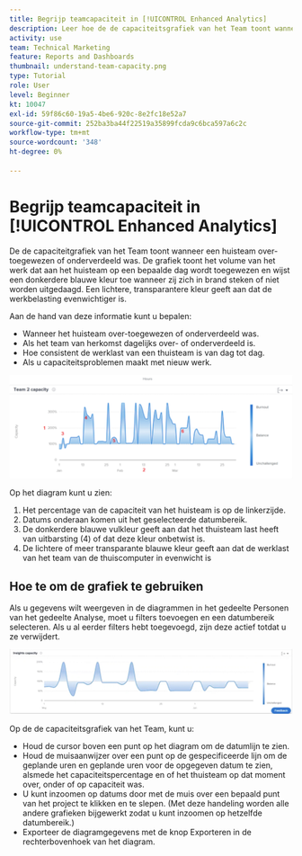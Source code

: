 ```yaml
---
title: Begrijp teamcapaciteit in [!UICONTROL Enhanced Analytics]
description: Leer hoe de de capaciteitsgrafiek van het Team toont wanneer een huisteam over-toegewezen of onderverdeeld was.
activity: use
team: Technical Marketing
feature: Reports and Dashboards
thumbnail: understand-team-capacity.png
type: Tutorial
role: User
level: Beginner
kt: 10047
exl-id: 59f86c60-19a5-4be6-920c-8e2fc18e52a7
source-git-commit: 252ba3ba44f22519a35899fcda9c6bca597a6c2c
workflow-type: tm+mt
source-wordcount: '348'
ht-degree: 0%

---
```


# Begrijp teamcapaciteit in [!UICONTROL Enhanced Analytics]

De de capaciteitgrafiek van het Team toont wanneer een huisteam over-toegewezen of onderverdeeld was. De grafiek toont het volume van het werk dat aan het huisteam op een bepaalde dag wordt toegewezen en wijst een donkerdere blauwe kleur toe wanneer zij zich in brand steken of niet worden uitgedaagd. Een lichtere, transparantere kleur geeft aan dat de werkbelasting evenwichtiger is.

Aan de hand van deze informatie kunt u bepalen:

* Wanneer het huisteam over-toegewezen of onderverdeeld was.
* Als het team van herkomst dagelijks over- of onderverdeeld is.
* Hoe consistent de werklast van een thuisteam is van dag tot dag.
* Als u capaciteitsproblemen maakt met nieuw werk.

![Een afbeelding die een tabel met de teamcapaciteit weergeeft met nummers op de gebieden die worden beschreven in de onderstaande opsommingstekens](assets/section-3-4.png)

Op het diagram kunt u zien:

1. Het percentage van de capaciteit van het huisteam is op de linkerzijde.
1. Datums onderaan komen uit het geselecteerde datumbereik.
1. De donkerdere blauwe vulkleur geeft aan dat het thuisteam last heeft van uitbarsting (4) of dat deze kleur onbetwist is.
1. De lichtere of meer transparante blauwe kleur geeft aan dat de werklast van het team van de thuiscomputer in evenwicht is

## Hoe te om de grafiek te gebruiken

Als u gegevens wilt weergeven in de diagrammen in het gedeelte Personen van het gedeelte Analyse, moet u filters toevoegen en een datumbereik selecteren. Als u al eerder filters hebt toegevoegd, zijn deze actief totdat u ze verwijdert.

![Een afbeelding met een tabel met teamcapaciteit](assets/section-3-5.png)

Op de de capaciteitsgrafiek van het Team, kunt u:

* Houd de cursor boven een punt op het diagram om de datumlijn te zien.
* Houd de muisaanwijzer over een punt op de gespecificeerde lijn om de geplande uren en geplande uren voor de opgegeven datum te zien, alsmede het capaciteitspercentage en of het thuisteam op dat moment over, onder of op capaciteit was.
* U kunt inzoomen op datums door met de muis over een bepaald punt van het project te klikken en te slepen. (Met deze handeling worden alle andere grafieken bijgewerkt zodat u kunt inzoomen op hetzelfde datumbereik.)
* Exporteer de diagramgegevens met de knop Exporteren in de rechterbovenhoek van het diagram.
